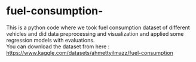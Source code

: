 # fuel-consumption-
This is a python code where we took fuel consumption dataset of different vehicles and did data preprocessing and visualization and applied some regression models with evaluations.</br>
You can download the dataset from here : </br>
https://www.kaggle.com/datasets/ahmettyilmazz/fuel-consumption
